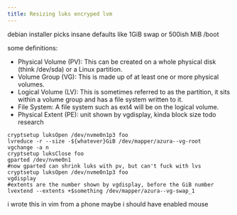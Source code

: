 ```yaml
---
title: Resizing luks encryped lvm
---
```


debian installer picks insane defaults like 1GiB swap or 500ish MiB /boot

some definitions:
* Physical Volume (PV): This can be created on a whole physical disk (think /dev/sda) or a Linux partition.
* Volume Group (VG): This is made up of at least one or more physical volumes.
* Logical Volume (LV): This is sometimes referred to as the partition, it sits within a volume group and has a file system written to it.
* File System: A file system such as ext4 will be on the logical volume.
* Physical Extent (PE): unit shown by vgdisplay, kinda block size todo research
```
cryptsetup luksOpen /dev/nvme0n1p3 foo
lvreduce -r --size -${whatever}GiB /dev/mapper/azura--vg-root
vgchange -a n
cryptsetup luksClose foo
gparted /dev/nvme0n1
#now gparted can shrink luks with pv, but can't fuck with lvs
cryptsetup luksOpen /dev/nvme0n1p3 foo
vgdisplay
#extents are the number shown by vgdisplay, before the GiB number
lvextend --extents +$something /dev/mapper/azura--vg-swap_1
````
i wrote this in vim from a phone
maybe i should have enabled mouse
